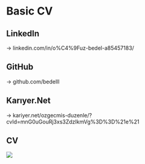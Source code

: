 # Basic CV
## LinkedIn
-> linkedin.com/in/o%C4%9Fuz-bedel-a85457183/
## GitHub
-> github.com/bedelll
## Karıyer.Net
-> kariyer.net/ozgecmis-duzenle/?cvId=mnG0uGouRj3xs3ZdzIkmVg%3D%3D%21e%21
## CV
![](https://i.hizliresim.com/q8e1tku.jpg)
